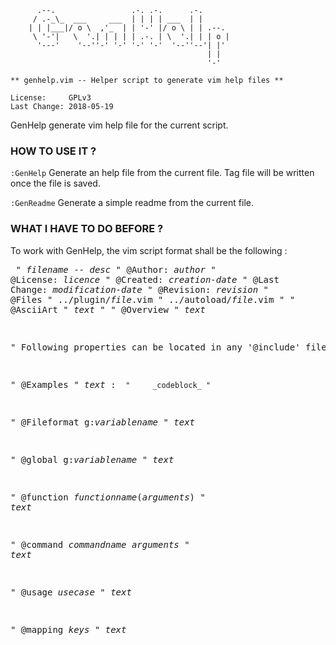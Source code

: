 ```
      .--.                 .-. .-.      .-.
     / .-_\_  ___     ___  | | | | ___  | |
    | | |___|/ o \  ,'_  | | '-' |/ o \ | | .--.
     \ '-'|   \  '.| | | | | .-. | \  '.| | | o |
      '---'    '--''-' '-' '-' '-'  '--''--'| |'
                                            | |
                                            '-'

** genhelp.vim -- Helper script to generate vim help files **

License:     GPLv3
Last Change: 2018-05-19
```
GenHelp generate vim help file for the current script.

### HOW TO USE IT ?
`:GenHelp` 
    Generate an help file from the current file.
    Tag file will be written once the file is saved.

`:GenReadme` 
    Generate a simple readme from the current file.

### WHAT I HAVE TO DO BEFORE ?
To work with GenHelp, the vim script format shall be the following :<pre>
   " _filename_ -- _desc_
   " @Author:      _author_
   " @License:     _licence_
   " @Created:     _creation-date_
   " @Last Change: _modification-date_
   " @Revision:    _revision_
   " @Files
   "  ../plugin/_file_.vim
   "  ../autoload/_file_.vim
   "
   " @AsciiArt
   " _text_
   "
   " @Overview
   " _text_

   " Following properties can be located in any '@include' files

   " @Examples
   " _text_ : ```
   "     _codeblock_
   "```

   " @Fileformat g:_variablename_
   " _text_

   " @global g:_variablename_
   " _text_

   " @function _functionname_(_arguments_)
   " _text_

   " @command _commandname_ _arguments_
   " _text_

   " @usage _usecase_
   " _text_

   " @mapping _keys_
   " _text_
</pre>
